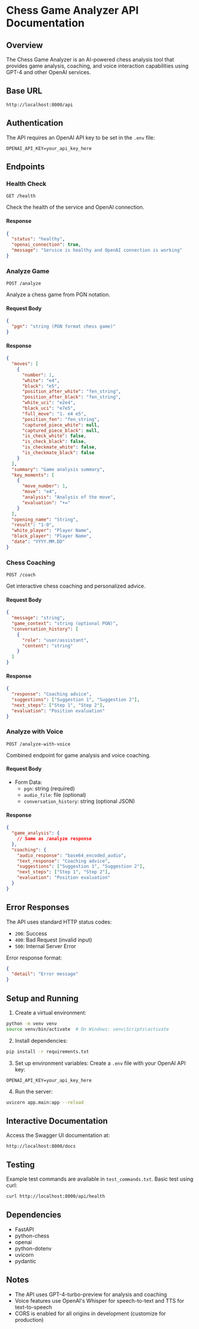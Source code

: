 # Chess Game Analyzer API Documentation

## Overview
The Chess Game Analyzer is an AI-powered chess analysis tool that provides game analysis, coaching, and voice interaction capabilities using GPT-4 and other OpenAI services.

## Base URL
```
http://localhost:8000/api
```

## Authentication
The API requires an OpenAI API key to be set in the `.env` file:
```
OPENAI_API_KEY=your_api_key_here
```

## Endpoints

### Health Check
```http
GET /health
```
Check the health of the service and OpenAI connection.

#### Response
```json
{
  "status": "healthy",
  "openai_connection": true,
  "message": "Service is healthy and OpenAI connection is working"
}
```

### Analyze Game
```http
POST /analyze
```
Analyze a chess game from PGN notation.

#### Request Body
```json
{
  "pgn": "string (PGN format chess game)"
}
```

#### Response
```json
{
  "moves": [
    {
      "number": 1,
      "white": "e4",
      "black": "e5",
      "position_after_white": "fen_string",
      "position_after_black": "fen_string",
      "white_uci": "e2e4",
      "black_uci": "e7e5",
      "full_move": "1. e4 e5",
      "position_fen": "fen_string",
      "captured_piece_white": null,
      "captured_piece_black": null,
      "is_check_white": false,
      "is_check_black": false,
      "is_checkmate_white": false,
      "is_checkmate_black": false
    }
  ],
  "summary": "Game analysis summary",
  "key_moments": [
    {
      "move_number": 1,
      "move": "e4",
      "analysis": "Analysis of the move",
      "evaluation": "+="
    }
  ],
  "opening_name": "String",
  "result": "1-0",
  "white_player": "Player Name",
  "black_player": "Player Name",
  "date": "YYYY.MM.DD"
}
```

### Chess Coaching
```http
POST /coach
```
Get interactive chess coaching and personalized advice.

#### Request Body
```json
{
  "message": "string",
  "game_context": "string (optional PGN)",
  "conversation_history": [
    {
      "role": "user/assistant",
      "content": "string"
    }
  ]
}
```

#### Response
```json
{
  "response": "Coaching advice",
  "suggestions": ["Suggestion 1", "Suggestion 2"],
  "next_steps": ["Step 1", "Step 2"],
  "evaluation": "Position evaluation"
}
```

### Analyze with Voice
```http
POST /analyze-with-voice
```
Combined endpoint for game analysis and voice coaching.

#### Request Body
- Form Data:
  - `pgn`: string (required)
  - `audio_file`: file (optional)
  - `conversation_history`: string (optional JSON)

#### Response
```json
{
  "game_analysis": {
    // Same as /analyze response
  },
  "coaching": {
    "audio_response": "base64_encoded_audio",
    "text_response": "Coaching advice",
    "suggestions": ["Suggestion 1", "Suggestion 2"],
    "next_steps": ["Step 1", "Step 2"],
    "evaluation": "Position evaluation"
  }
}
```

## Error Responses
The API uses standard HTTP status codes:
- `200`: Success
- `400`: Bad Request (invalid input)
- `500`: Internal Server Error

Error response format:
```json
{
  "detail": "Error message"
}
```

## Setup and Running
1. Create a virtual environment:
```bash
python -m venv venv
source venv/bin/activate  # On Windows: venv\Scripts\activate
```

2. Install dependencies:
```bash
pip install -r requirements.txt
```

3. Set up environment variables:
Create a `.env` file with your OpenAI API key:
```
OPENAI_API_KEY=your_api_key_here
```

4. Run the server:
```bash
uvicorn app.main:app --reload
```

## Interactive Documentation
Access the Swagger UI documentation at:
```
http://localhost:8000/docs
```

## Testing
Example test commands are available in `test_commands.txt`. Basic test using curl:
```bash
curl http://localhost:8000/api/health
```

## Dependencies
- FastAPI
- python-chess
- openai
- python-dotenv
- uvicorn
- pydantic

## Notes
- The API uses GPT-4-turbo-preview for analysis and coaching
- Voice features use OpenAI's Whisper for speech-to-text and TTS for text-to-speech
- CORS is enabled for all origins in development (customize for production) 